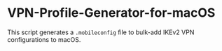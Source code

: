 # VPN-Profile-Generator-for-macOS
This script generates a `.mobileconfig` file to bulk-add IKEv2 VPN configurations to macOS.
